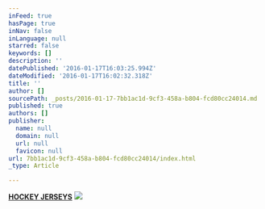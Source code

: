```yaml
---
inFeed: true
hasPage: true
inNav: false
inLanguage: null
starred: false
keywords: []
description: ''
datePublished: '2016-01-17T16:03:25.994Z'
dateModified: '2016-01-17T16:02:32.318Z'
title: ''
author: []
sourcePath: _posts/2016-01-17-7bb1ac1d-9cf3-458a-b804-fcd80cc24014.md
published: true
authors: []
publisher:
  name: null
  domain: null
  url: null
  favicon: null
url: 7bb1ac1d-9cf3-458a-b804-fcd80cc24014/index.html
_type: Article

---
```

[**HOCKEY JERSEYS**][0]
![](https://the-grid-user-content.s3-us-west-2.amazonaws.com/73a5a979-e78e-46f0-b156-9dd079f9bee1.jpg)

[0]: http://boriz-customs.mybigcommerce.com/sports-jerseys/hockey/